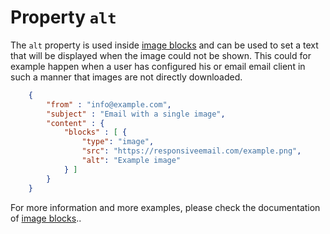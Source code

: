 # Property `alt`

The `alt` property is used inside [image blocks](copernica-docs:ResponsiveEmail/json/block-image)
and can be used to set a text that will be displayed when the image could
not be shown. This could for example happen when a user has configured his or email email
client in such a manner that images are not directly downloaded.


````json
    {
        "from" : "info@example.com",
        "subject" : "Email with a single image",
        "content" : {
            "blocks" : [ {
                "type": "image",
                "src": "https://responsiveemail.com/example.png",
                "alt": "Example image"
            } ]
        }
    }
````


For more information and more examples, please check the documentation
of [image blocks](copernica-docs:ResponsiveEmail/json/block-image)..

